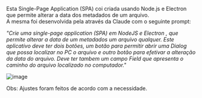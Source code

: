 Esta Single-Page Application (SPA) coi criada usando Node.js e Electron que permite alterar a data dos metadados de um arquivo. <br/> 
A mesma foi desenvolvida pela através da Claude com o seguinte prompt:

*"Crie uma single-page application (SPA) em NodeJS e Electron , que permite alterar a data de um metadados um arquivo qualquer. Este aplicativo deve ter dois botões, um botão para permitir abrir uma Dialog que possa localizar no PC o arquivo e outro botão para efetivar a alteração da data do arquivo. Deve ter tambem um campo Field que apresenta o caminho do arquivo localizado no computador."*

![image](https://github.com/user-attachments/assets/4f566c90-f87c-4a0a-aae6-1e345d870fb8)

Obs: Ajustes foram feitos de acordo com a necessidade.
